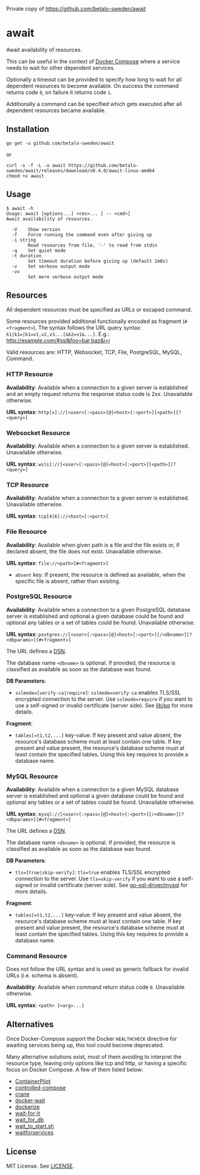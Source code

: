 Private copy of https://github.com/betalo-sweden/await

# await

Await availability of resources.

This can be useful in the context of
[Docker Compose](https://docs.docker.com/compose/) where a service needs to wait
for other dependent services.

Optionally a timeout can be provided to specify how long to wait for all
dependent resources to become available. On success the command returns code
`0`, on failure it returns code `1`.

Additionally a command can be specified which gets executed after all dependent
resources became available.


## Installation

    go get -u github.com/betalo-sweden/await

or

    curl -s -f -L -o await https://github.com/betalo-sweden/await/releases/download/v0.4.0/await-linux-amd64
    chmod +x await


## Usage

    $ await -h
    Usage: await [options...] <res>... [ -- <cmd>]
    Await availability of resources.

      -V	Show version
      -f	Force running the command even after giving up
      -i string
        	Read resources from file, '-' to read from stdin
      -q	Set quiet mode
      -t duration
        	Set timeout duration before giving up (default 1m0s)
      -v	Set verbose output mode
      -vv
        	Set more verbose output mode


## Resources

All dependent resources must be specified as URLs or escaped command.

Some resources provided additional functionally encoded as fragment
(`#<fragment>`). The syntax follows the URL query syntax:
`k1|k1=|k1=v1,v2,v3...[&k2=v1&...]`.
E.g.: http://example.com/#ssl&foo=bar,baz&i=j

Valid resources are: HTTP, Websocket, TCP, File, PostgreSQL, MySQL, Command.


### HTTP Resource

**Availability**: Available when a connection to a given server is established
and an empty request returns the response status code is 2xx. Unavailable
otherwise.

**URL syntax**: `http[s]://[<user>[:<pass>]@]<host>[:<port>][<path>][?<query>]`


### Websocket Resource

**Availability**: Available when a connection to a given server is established.
Unavailable otherwise.

**URL syntax**: `ws[s]://[<user>[:<pass>]@]<host>[:<port>][<path>][?<query>]`


### TCP Resource

**Availability**: Available when a connection to a given server is established.
Unavailable otherwise.

**URL syntax**: `tcp[4|6]://<host>[:<port>]`


### File Resource

**Availability**: Available when given path is a file and the file exists or, if
declared absent, the file does not exist. Unavailable otherwise.

**URL syntax**: `file://<path>[#<fragment>]`

- `absent` key: If present, the resource is defined as available, when the
  specific file is absent, rather than existing.


### PostgreSQL Resource

**Availability**: Available when a connection to a given PostgreSQL database
server is established and optional a given database could be found and optional
any tables or a set of tables could be found. Unavailable otherwise.

**URL syntax**: `postgres://[<user>[:<pass>]@]<host>[:<port>][/<dbname>][?<dbparams>][#<fragment>]`

The URL defines a [DSN](https://en.wikipedia.org/wiki/Data_source_name).

The database name `<dbname>` is optional. If provided, the resource is
classified as available as soon as the database was found.

**DB Parameters**:

- `sslmode=[verify-ca|require]`: `sslmode=verify-ca` enables TLS/SSL encrypted
  connection to the server. Use `sslmode=require` if you want to use a
  self-signed or invalid certificate (server side). See
  [lib/pq](https://godoc.org/github.com/lib/pq#hdr-Connection_String_Parameters)
  for more details.

**Fragment**:

- `tables[=t1,t2,...]` key-value: If key present and value absent, the
  resource's database scheme must at least contain one table. If key present and
  value present, the resource's database scheme must at least contain the
  specified tables. Using this key requires to provide a database name.


### MySQL Resource

**Availability**: Available when a connection to a given MySQL database server
is established and optional a given database could be found and optional any
tables or a set of tables could be found. Unavailable otherwise.

**URL syntax**: `mysql://[<user>[:<pass>]@]<host>[:<port>][/<dbname>][?<dbparams>][#<fragment>]`

The URL defines a [DSN](https://en.wikipedia.org/wiki/Data_source_name).

The database name `<dbname>` is optional. If provided, the resource is
classified as available as soon as the database was found.

**DB Parameters**:

- `tls=[true|skip-verify]`: `tls=true` enables TLS/SSL encrypted connection to
  the server. Use `tls=skip-verify` if you want to use a self-signed or invalid
  certificate (server side). See
  [go-sql-driver/mysql](https://github.com/go-sql-driver/mysql#tls) for more
  details.

**Fragment**:

- `tables[=t1,t2,...]` key-value: If key present and value absent, the
  resource's database scheme must at least contain one table. If key present and
  value present, the resource's database scheme must at least contain the
  specified tables. Using this key requires to provide a database name.


### Command Resource

Does not follow the URL syntax and is used as generic fallback for invalid URLs
(i.e. schema is absent).

**Availability**: Available when command return status code `0`. Unavailable
otherwise.

**URL syntax**: `<path> [<arg>...]`


## Alternatives

Once Docker-Compose support the Docker `HEALTHCHECK` directive for awaiting
services being up, this tool could become deprecated.

Many alternative solutions exist, most of them avoiding to interpret the
resource type, leaving only options like tcp and http, or having a specific
focus on Docker Compose. A few of them listed below:

- [ContainerPilot](https://github.com/joyent/containerpilot)
- [controlled-compose](https://github.com/dansteen/controlled-compose)
- [crane](https://github.com/michaelsauter/crane)
- [docker-wait](https://github.com/aanand/docker-wait)
- [dockerize](https://github.com/jwilder/dockerize)
- [wait-for-it](https://github.com/vishnubob/wait-for-it)
- [wait_for_db](https://gitlab.com/thelabnyc/ci/blob/09504268779acf53d65383b98b76e44ff763ef4d/examples/docker-compose-links/entrypoint.sh)
- [wait_to_start.sh](https://gist.github.com/rochacbruno/bdcad83367593fd52005#file-wait_to_start-sh)
- [waitforservices](https://github.com/Barzahlen/waitforservices)


## License

MIT License. See [LICENSE](LICENSE).
